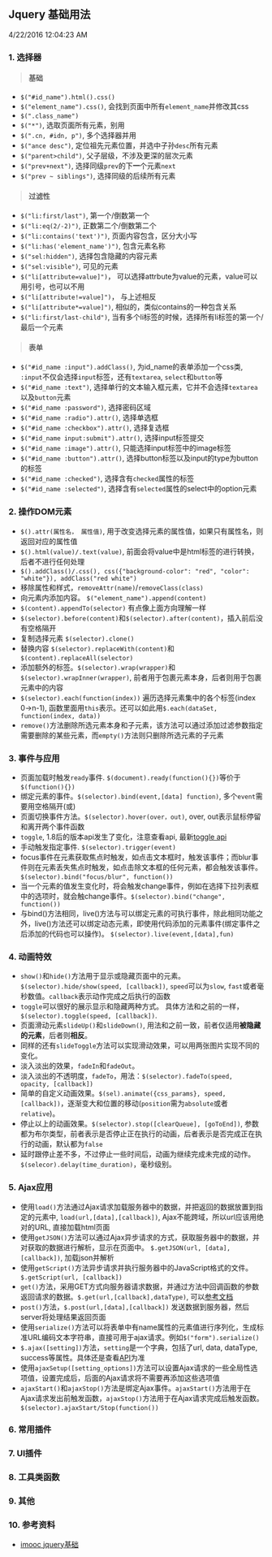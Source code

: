 ## Jquery 基础用法

4/22/2016 12:04:23 AM

### 1. 选择器

> #### 基础

  + `$("#id_name").html().css()`
  + `$("element_name").css()`, 会找到页面中所有`element_name`并修改其css
  + `$(".class_name")`
  + `$("*")`, 选取页面所有元素，别用
  + `$(".cn, #idn, p")`, 多个选择器并用
  + `$("ance desc")`, 定位祖先元素位置，并选中子孙`desc`所有元素
  + `$("parent>child")`, 父子层级，不涉及更深的层次元素
  + `$("prev+next")`, 选择同级`prev`的下**一**个元素`next`
  + `$("prev ~ siblings")`, 选择同级的后续所有元素

> #### 过滤性

  + `$("li:first/last")`, 第一个/倒数第一个
  + `$("li:eq(2/-2)")`, 正数第二个/倒数第二个
  + `$("li:contains('text')")`, 页面内容包含，区分大小写
  + `$("li:has('element_name')")`, 包含元素名称
  + `$("sel:hidden")`, 选择包含隐藏的内容元素
  + `$("sel:visible")`, 可见的元素
  + `$("li[attribute=value]")`， 可以选择attrbute为value的元素，value可以用引号，也可以不用
  + `$("li[attribute!=value]")`， 与上述相反
  + `$("li[attribute*=value]")`, 相似的，类似contains的一种包含关系
  + `$("li:first/last-child")`, 当有多个li标签的时候，选择所有li标签的第一个/最后一个元素

> #### 表单

  + `$("#id_name :input").addClass()`, 为id_name的表单添加一个css类, `:input`不仅会选择`input`标签，还有`textarea`, `select`和`button`等
  + `$("#id_name :text")`, 选择单行的文本输入框元素，它并不会选择`textarea`以及`button`元素
  + `$("#id_name :password")`, 选择密码区域
  + `$("#id_name :radio").attr()`, 选择单选框
  + `$("#id_name :checkbox").attr()`, 选择复选框
  + `$("#id_name input:submit").attr()`, 选择input标签提交
  + `$("#id_name :image").attr()`, 只能选择input标签中的image标签
  + `$("#id_name :button").attr()`, 选择button标签以及input的type为button的标签
  + `$("#id_name :checked")`, 选择含有`checked`属性的标签
  + `$("#id_name :selected")`, 选择含有`selected`属性的select中的option元素

### 2. 操作DOM元素

  + `$().attr(属性名， 属性值)`, 用于改变选择元素的属性值，如果只有属性名，则返回对应的属性值
  + `$().html(value)/.text(value)`, 前面会将value中是html标签的进行转换，后者不进行任何处理
  + `$().addClass()/.css(), css({"background-color": "red", "color": "white"}), addClass("red white")`
  + 移除属性和样式，`removeAttr(name)`/`removeClass(class)`
  + 向元素内添加内容。 `$("element_name").append(content)`
  + `$(content).appendTo(selector)` 有点像上面方向理解一样
  + `$(selector).before(content)`和`$(selector).after(content)`，插入前后没有空格隔开
  + 复制选择元素 `$(selector).clone()`
  + 替换内容 `$(selector).replaceWith(content)`和`$(content).replaceAll(selector)`
  + 添加额外的标签。`$(selector).wrap(wrapper)`和`$(selector).wrapInner(wrapper)`, 前者用于包裹元素本身，后者则用于包裹元素中的内容
  + `$(selector).each(function(index))` 遍历选择元素集中的各个标签(index 0->n-1), 函数里面用`this`表示。还可以如此用`$.each(dataSet, function(index, data))`
  + `remove()`方法删除所选元素本身和子元素，该方法可以通过添加过滤参数指定需要删除的某些元素，而`empty()`方法则只删除所选元素的子元素

### 3. 事件与应用

  + 页面加载时触发`ready`事件. `$(document).ready(function(){})`等价于`$(function(){})`
  + 绑定元素的事件。`$(selector).bind(event,[data] function)`, 多个`event`需要用空格隔开(或)
  + 页面切换事件方法。`$(selector).hover(over，out)`, over, out表示鼠标停留和离开两个事件函数
  + `toggle`, 1.8后的版本api发生了变化，注意查看api, 最新[toggle api][jquery-toggle]
  + 手动触发指定事件. `$(selector).trigger(event)`
  + focus事件在元素获取焦点时触发，如点击文本框时，触发该事件；而blur事件则在元素丢失焦点时触发，如点击除文本框的任何元素，都会触发该事件。`$(selector).bind("focus/blur", function())`
  + 当一个元素的值发生变化时，将会触发change事件，例如在选择下拉列表框中的选项时，就会触change事件。`$(selector).bind("change", function())`
  + 与bind()方法相同，live()方法与可以绑定元素的可执行事件，除此相同功能之外，live()方法还可以绑定动态元素，即使用代码添加的元素事件(绑定事件之后添加的代码也可以操作)。 `$(selector).live(event,[data],fun)`

### 4. 动画特效

  + `show()`和`hide()`方法用于显示或隐藏页面中的元素。`$(selector).hide/show(speed, [callback])`, `speed`可以为`slow`, `fast`或者毫秒数值。`callback`表示动作完成之后执行的函数
  + `toggle`可以很好的展示显示和隐藏两种方式。 具体方法和之前的一样，`$(selector).toggle(speed, [callback])`.
  + 页面滑动元素`slideUp()`和`slideDown()`, 用法和之前一致，前者仅适用**被隐藏的元素**，后者则**相反**。
  + 同样的还有`slideToggle`方法可以实现滑动效果，可以用两张图片实现不同的变化。
  + 淡入淡出的效果，`fadeIn`和`fadeOut`。
  + 淡入淡出的不透明度，`fadeTo`，用法：`$(selector).fadeTo(speed, opacity, [callback])`
  + 简单的自定义动画效果。`$(sel).animate({css_params}, speed, [callback])`，逐渐变大和位置的移动(`position`需为`absolute`或者`relative`)。
  + 停止以上的动画效果。`$(selector).stop([clearQueue], [goToEnd])`, 参数都为布尔类型，前者表示是否停止正在执行的动画，后者表示是否完成正在执行的动画，默认都为`false`
  + 延时跟停止差不多，不过停止一些时间后，动画为继续完成未完成的动作。`$(selecor).delay(time_duration)`，毫秒级别。


### 5. Ajax应用

  + 使用`load()`方法通过Ajax请求加载服务器中的数据，并把返回的数据放置到指定的元素中, `load(url,[data],[callback])`, Ajax不能跨域，所以url应该用绝对的URL, 直接加载html页面
  + 使用`getJSON()`方法可以通过Ajax异步请求的方式，获取服务器中的数据，并对获取的数据进行解析，显示在页面中。 `$.getJSON(url, [data], [callback])`, 加载json并解析
  + 使用`getScript()`方法异步请求并执行服务器中的JavaScript格式的文件。`$.getScript(url, [callback])`
  + `get()`方法，采用GET方式向服务器请求数据，并通过方法中回调函数的参数返回请求的数据。`$.get(url,[callback],dataType)`, 可以[参考文档](https://api.jquery.com/jquery.get/)
  + `post()`方法，`$.post(url,[data],[callback])` 发送数据到服务器，然后server将处理结果返回页面
  + 使用`serialize()`方法可以将表单中有name属性的元素值进行序列化，生成标准URL编码文本字符串，直接可用于ajax请求。例如`$("form").serialize()`
  + `$.ajax([setting])`方法，`setting`是一个字典，包括了url, data, dataType, success等属性。具体还是查看[API](http://api.jquery.com/jquery.ajax/)为准
  + 使用`ajaxSetup([setting_options])`方法可以设置Ajax请求的一些全局性选项值，设置完成后，后面的Ajax请求将不需要再添加这些选项值
  + `ajaxStart()`和`ajaxStop()`方法是绑定Ajax事件。`ajaxStart()`方法用于在Ajax请求发出前触发函数，`ajaxStop()`方法用于在Ajax请求完成后触发函数。`$(selector).ajaxStart/Stop(function())`

### 6. 常用插件

### 7. UI插件

### 8. 工具类函数

### 9. 其他

### 10. 参考资料

  + [imooc jquery基础][1]


[1]: http://www.imooc.com/learn/11
[jquery-toggle]: http://api.jquery.com/toggle/
